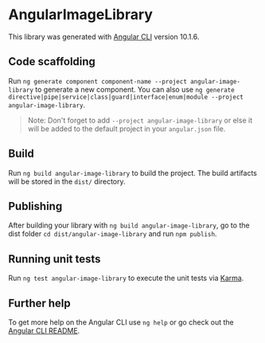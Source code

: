# AngularImageLibrary

This library was generated with [Angular CLI](https://github.com/angular/angular-cli) version 10.1.6.

## Code scaffolding

Run `ng generate component component-name --project angular-image-library` to generate a new component. You can also use `ng generate directive|pipe|service|class|guard|interface|enum|module --project angular-image-library`.
> Note: Don't forget to add `--project angular-image-library` or else it will be added to the default project in your `angular.json` file. 

## Build

Run `ng build angular-image-library` to build the project. The build artifacts will be stored in the `dist/` directory.

## Publishing

After building your library with `ng build angular-image-library`, go to the dist folder `cd dist/angular-image-library` and run `npm publish`.

## Running unit tests

Run `ng test angular-image-library` to execute the unit tests via [Karma](https://karma-runner.github.io).

## Further help

To get more help on the Angular CLI use `ng help` or go check out the [Angular CLI README](https://github.com/angular/angular-cli/blob/master/README.md).
